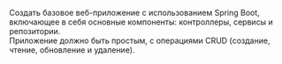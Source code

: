 Создать базовое веб-приложение с использованием Spring Boot, включающее в себя 
основные компоненты: контроллеры, сервисы и репозитории.  
Приложение должно быть простым, с операциями CRUD (создание, чтение, обновление и удаление).